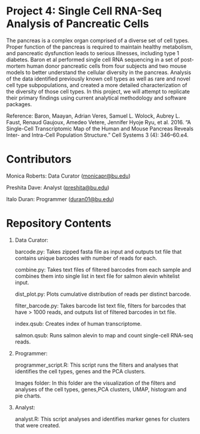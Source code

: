 # Project 4: Single Cell RNA-Seq Analysis of Pancreatic Cells

The pancreas is a complex organ comprised of a diverse set of cell types. Proper function of the pancreas is required to maintain healthy metabolism, and pancreatic dysfunction leads to serious illnesses, including type 1 diabetes. Baron et al performed single cell RNA sequencing in a set of post-mortem human donor pancreatic cells from four subjects and two mouse models to better understand the cellular diversity in the pancreas. Analysis of the data identified previously known cell types as well as rare and novel cell type subpopulations, and created a more detailed characterization of the diversity of those cell types. In this project, we will attempt to replicate their primary findings using current analytical methodology and software packages. 

Reference:
Baron, Maayan, Adrian Veres, Samuel L. Wolock, Aubrey L. Faust, Renaud Gaujoux, Amedeo Vetere, Jennifer Hyoje Ryu, et al. 2016. “A Single-Cell Transcriptomic Map of the Human and Mouse Pancreas Reveals Inter- and Intra-Cell Population Structure.” Cell Systems 3 (4): 346–60.e4.

# Contributors

Monica Roberts: Data Curator (monicapr@bu.edu)

Preshita Dave: Analyst (preshita@bu.edu)

Italo Duran: Programmer (duran01@bu.edu)

# Repository Contents

1. Data Curator:

    barcode.py: Takes zipped fasta file as input and outputs txt file that contains unique barcodes with number of reads for each.
    
    combine.py: Takes text files of filtered barcodes from each sample and combines them into single list in text file for salmon alevin whitelist input.
    
    dist_plot.py: Plots cumulative distribution of reads per distinct barcode.
    
    filter_barcode.py: Takes barcode list text file, filters for barcodes that have > 1000 reads, and outputs list of filtered barcodes in txt file.
    
    index.qsub: Creates index of human transcriptome.
    
    salmon.qsub: Runs salmon alevin to map and count single-cell RNA-seq reads.
    
2. Programmer:

    programmer_script.R: This script runs the filters and analyses that identifies the cell types, genes and the PCA clusters.
    
    Images folder: In this folder are the visualization of the filters and analyses of the cell types, genes,PCA clusters, UMAP, histogram and pie charts.
    
3. Analyst:

    analyst.R: This script analyses and identifies marker genes for clusters that were created. 

